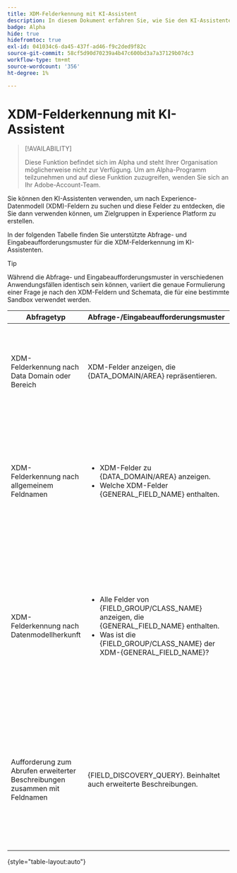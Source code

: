 ```yaml
---
title: XDM-Felderkennung mit KI-Assistent
description: In diesem Dokument erfahren Sie, wie Sie den KI-Assistenten zur Erkennung von Feldern im Experience-Datenmodell (XDM) verwenden können.
badge: Alpha
hide: true
hidefromtoc: true
exl-id: 041034c6-da45-437f-ad46-f9c2ded9f82c
source-git-commit: 58cf5d90d70239a4b47c600bd3a7a37129b07dc3
workflow-type: tm+mt
source-wordcount: '356'
ht-degree: 1%

---
```


# XDM-Felderkennung mit KI-Assistent

>[!AVAILABILITY]
>
>Diese Funktion befindet sich im Alpha und steht Ihrer Organisation möglicherweise nicht zur Verfügung. Um am Alpha-Programm teilzunehmen und auf diese Funktion zuzugreifen, wenden Sie sich an Ihr Adobe-Account-Team.

Sie können den KI-Assistenten verwenden, um nach Experience-Datenmodell (XDM)-Feldern zu suchen und diese Felder zu entdecken, die Sie dann verwenden können, um Zielgruppen in Experience Platform zu erstellen.

In der folgenden Tabelle finden Sie unterstützte Abfrage- und Eingabeaufforderungsmuster für die XDM-Felderkennung im KI-Assistenten.

>[!TIP]
>
>Während die Abfrage- und Eingabeaufforderungsmuster in verschiedenen Anwendungsfällen identisch sein können, variiert die genaue Formulierung einer Frage je nach den XDM-Feldern und Schemata, die für eine bestimmte Sandbox verwendet werden.

| Abfragetyp | Abfrage-/Eingabeaufforderungsmuster | Beispiele |
| --- | --- | --- |
| XDM-Felderkennung nach Data Domain oder Bereich | XDM-Felder anzeigen, die {DATA_DOMAIN/AREA} repräsentieren. | <ul><li>XDM-Felder anzeigen, die Einverständnisdaten darstellen.</li><li>XDM-Felder anzeigen, die Informationen zu E-Mail-Abonnements darstellen.</li></ul> |
| XDM-Felderkennung nach allgemeinem Feldnamen | <ul><li>XDM-Felder zu {DATA_DOMAIN/AREA} anzeigen.</li><li>Welche XDM-Felder {GENERAL_FIELD_NAME} enthalten.</li></ul> | <ul><li>XDM-Felder für Bestellungen anzeigen.</li><li>XDM-Felder zu Interaktionsdetails anzeigen.</li><li>Welches XDM-Feld enthält Besucher-IDs?</li><li>Welches XDM-Feld enthält Produktkategorien?</li></ul> |
| XDM-Felderkennung nach Datenmodellherkunft | <ul><li>Alle Felder von {FIELD_GROUP/CLASS_NAME} anzeigen, die {GENERAL_FIELD_NAME} enthalten.</li><li>Was ist die {FIELD_GROUP/CLASS_NAME} der XDM-{GENERAL_FIELD_NAME}?</li></ul> | <ul><li>Alle Felder der Feldergruppe anzeigen, die Produktdaten enthalten.</li><li>Anzeigen aller Felder der Feldergruppe, die Analysedaten enthält.</li><li>Was ist die Klasse des Vornamens des XDM-Felds?</li><li>Welche Klasse haben E-Mail-Abonnements im XDM-Feld?</li></ul> |
| Aufforderung zum Abrufen erweiterter Beschreibungen zusammen mit Feldnamen | {FIELD_DISCOVERY_QUERY}. Beinhaltet auch erweiterte Beschreibungen. | <ul><li>XDM-Felder anzeigen, die Einverständnisdaten darstellen. Fügen Sie auch die erweiterte Beschreibung für das Feld hinzu.</li><li>XDM-Felder zu Interaktionsdetails anzeigen. Fügen Sie auch die erweiterte Beschreibung für das Feld hinzu.</li></ul> |

{style="table-layout:auto"}
